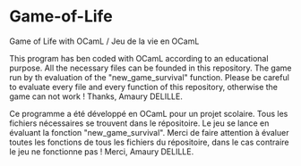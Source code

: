 # Game-of-Life
Game of Life with OCamL / Jeu de la vie en OCamL

This program has ben coded with OCamL according to an educational purpose. All the necessary files can be founded in this repository. The game run by th evaluation of the "new_game_survival" function. Please be careful to evaluate every file and every function of this repository, otherwise the game can not work !
Thanks, Amaury DELILLE.

Ce programme a été développé en OCamL pour un projet scolaire. Tous les fichiers nécessaires se trouvent dans le répositoire. Le jeu se lance en évaluant la fonction "new_game_survival". Merci de faire attention à évaluer toutes les fonctions de tous les fichiers du répositoire, dans le cas contraire le jeu ne fonctionne pas !
Merci, Amaury DELILLE.
